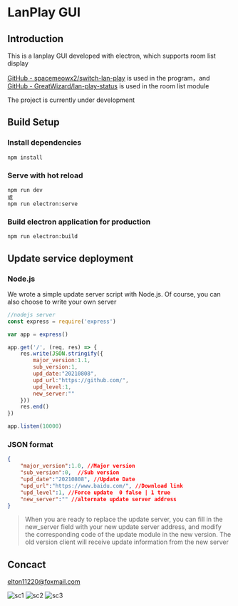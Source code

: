 # LanPlay GUI

## Introduction

This is a lanplay GUI developed with electron, which supports room list display

[GitHub - spacemeowx2/switch-lan-play](https://github.com/spacemeowx2/switch-lan-play) is used in the program，and [GitHub - GreatWizard/lan-play-status](https://github.com/GreatWizard/lan-play-status) is used in the room list module

The project is currently under development

## Build Setup

### Install dependencies

```
npm install
```

### Serve with hot reload
```
npm run dev
或
npm run electron:serve
```

### Build electron application for production
```
npm run electron:build
```

## Update service deployment

### Node.js

We wrote a simple update server script with Node.js. Of course, you can also choose to write your own server

```javascript
//nodejs server
const express = require('express')

var app = express()

app.get('/', (req, res) => {
    res.write(JSON.stringify({
        major_version:1.1,
        sub_version:1,
        upd_date:"20210808",
        upd_url:"https://github.com/",
        upd_level:1,
        new_server:""
    }))
    res.end()
})

app.listen(10000)
```

### JSON  format

```json
{
    "major_version":1.0, //Major version
    "sub_version":0,  //Sub version
    "upd_date":"20210808", //Update Date
    "upd_url":"https://www.baidu.com/", //Download link
    "upd_level":1, //Force update  0 false | 1 true
    "new_server":"" //alternate update server address
}
```

> When you are ready to replace the update server, you can fill in the new_server field with your new update server address, and modify the corresponding code of the update module in the new version. The old version client will receive update information from the new server

## Concact

[elton11220@foxmail.com](mailto:elton11220@foxmail.com)

![sc1](https://images.gitee.com/uploads/images/2021/0808/112631_bdec99bb_7872762.png "sc1.png")
![sc2](https://images.gitee.com/uploads/images/2021/0808/112644_93497a49_7872762.png "sc2.png")
![sc3](https://images.gitee.com/uploads/images/2021/0808/112703_e9f0874b_7872762.png "sc3.png")